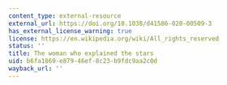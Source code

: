 ```yaml
---
content_type: external-resource
external_url: https://doi.org/10.1038/d41586-020-00509-3
has_external_license_warning: true
license: https://en.wikipedia.org/wiki/All_rights_reserved
status: ''
title: The woman who explained the stars
uid: b6fa1869-e879-46ef-8c23-b9fdc9aa2c0d
wayback_url: ''
---
```

